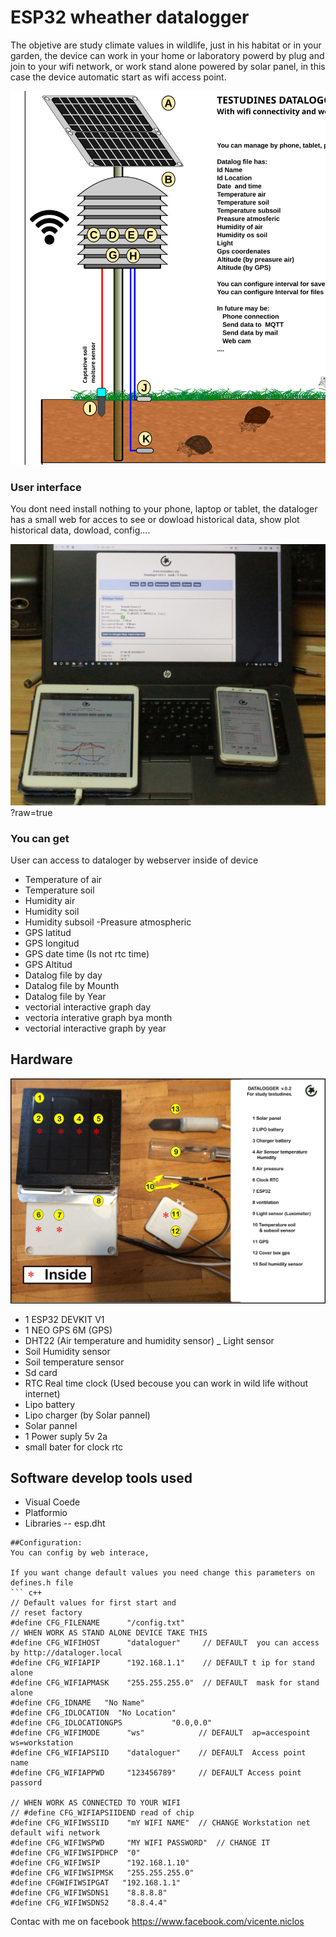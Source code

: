 # ESP32 wheather datalogger
The objetive are study climate values in wildlife, just in his habitat or in your garden, the device can work in your home or laboratory powerd by plug and join to your wifi network, or work stand alone powered by solar panel, in this case the device automatic start as wifi access point. 


![alt text](https://raw.githubusercontent.com/vniclos/Testudines-dataloger/5477b025615b389d4556aff6c3b8a1e8de2a36c8/dataloguer_documentacion/idea-dataloger.svg "dataloger tortoise wildlife" )

### User interface
You dont need install nothing to your phone, laptop or tablet, the dataloger has a small web for  acces to see or dowload historical data, show plot historical data, dowload, config....


![alt text](https://github.com/vniclos/Testudines-dataloger/blob/master/dataloguer_documentacion/IMG_0281.JPG "dataloger access" )
?raw=true

### You can get 
 User can access to dataloger by  webserver inside of device 
- Temperature of air
- Temperature soil
- Humidity air
- Humidity soil
- Humidity subsoil
-Preasure atmospheric
- GPS latitud
- GPS longitud
- GPS date time (Is not rtc time)
- GPS Altitud
- Datalog file by day
- Datalog file by Mounth
- Datalog file by Year
- vectorial interactive graph day
- vectoria interative graph bya month
- vectorial interactive graph by year
##
## Hardware
![alt text](https://raw.githubusercontent.com/vniclos/Testudines-dataloger/master/dataloguer_documentacion/61101117_2476235922409352_275601527328997376_o.jpg "dataloger hardware" )
- 1 ESP32 DEVKIT V1
- 1 NEO GPS 6M  (GPS)
- DHT22 (Air temperature and humidity sensor)
_ Light sensor
- Soil Humidity sensor
- Soil temperature sensor
- Sd card
- RTC Real time clock (Used becouse you can work in wild life without internet)
- Lipo battery
- Lipo charger (by Solar pannel)
- Solar pannel
- 1 Power suply 5v 2a
- small bater for clock rtc

## Software develop tools used
- Visual Coede
- Platformio
- Libraries
-- esp.dht


```
##Configuration:
You can config by web interace, 

If you want change default values you need change this parameters on defines.h file
``` c++
// Default values for first start and
// reset factory
#define CFG_FILENAME      "/config.txt"
// WHEN WORK AS STAND ALONE DEVICE TAKE THIS 
#define CFG_WIFIHOST      "dataloguer"     // DEFAULT  you can access by http://dataloger.local
#define CFG_WIFIAPIP      "192.168.1.1"    // DEFAULT t ip for stand alone
#define CFG_WIFIAPMASK    "255.255.255.0"  // DEFAULT  mask for stand alone
#define CFG_IDNAME   "No Name"
#define CFG_IDLOCATION  "No Location"
#define CFG_IDLOCATIONGPS           "0.0,0.0"
#define CFG_WIFIMODE      "ws"            // DEFAULT  ap=accespoint  ws=workstation
#define CFG_WIFIAPSIID    "dataloguer"    // DEFAULT  Access point name
#define CFG_WIFIAPPWD     "123456789"     // DEFAULT Access point passord

// WHEN WORK AS CONNECTED TO YOUR WIFI
// #define CFG_WIFIAPSIIDEND read of chip
#define CFG_WIFIWSSIID    "mY WIFI NAME"  // CHANGE Workstation net default wifi network
#define CFG_WIFIWSPWD     "MY WIFI PASSWORD"  // CHANGE IT
#define CFG_WIFIWSIPDHCP  "0"
#define CFG_WIFIWSIP      "192.168.1.10"
#define CFG_WIFIWSIPMSK   "255.255.255.0"
#define CFGWIFIWSIPGAT   "192.168.1.1"
#define CFG_WIFIWSDNS1    "8.8.8.8"
#define CFG_WIFIWSDNS2    "8.8.4.4"

```

Contac with me on facebook 
https://www.facebook.com/vicente.niclos
